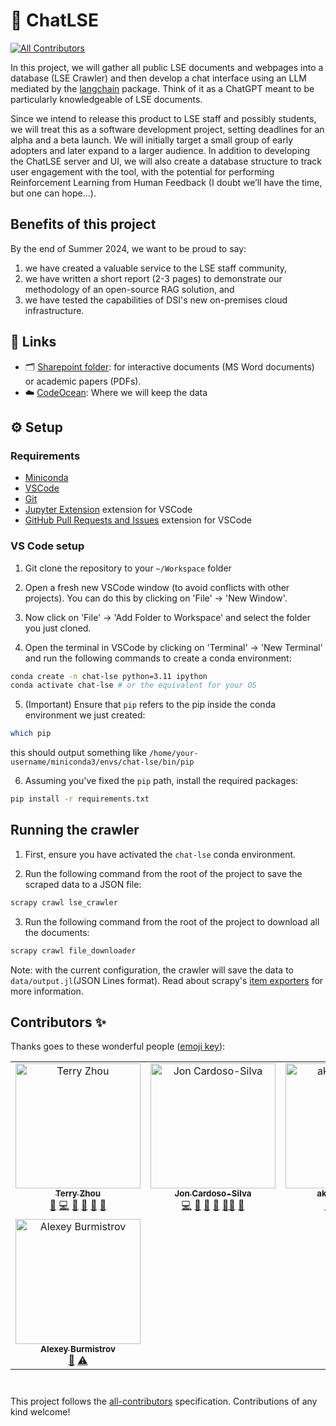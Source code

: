 # 💬 ChatLSE
<!-- ALL-CONTRIBUTORS-BADGE:START - Do not remove or modify this section -->
[![All Contributors](https://img.shields.io/badge/all_contributors-8-orange.svg?style=flat-square)](#contributors-)
<!-- ALL-CONTRIBUTORS-BADGE:END -->

In this project, we will gather all public LSE documents and webpages into a database (LSE Crawler) and then develop a chat interface using an LLM mediated by the [langchain](https://python.langchain.com/v0.2/docs/introduction/) package. Think of it as a ChatGPT meant to be particularly knowledgeable of LSE documents.

Since we intend to release this product to LSE staff and possibly students, we will treat this as a software development project, setting deadlines for an alpha and a beta launch. We will initially target a small group of early adopters and later expand to a larger audience. In addition to developing the ChatLSE server and UI, we will also create a database structure to track user engagement with the tool, with the potential for performing Reinforcement Learning from Human Feedback (I doubt we’ll have the time, but one can hope…).

## Benefits of this project

By the end of Summer 2024, we want to be proud to say:

1) we have created a valuable service to the LSE staff community,
2) we have written a short report (2-3 pages) to demonstrate our methodology of an open-source RAG solution, and
3) we have tested the capabilities of DSI's new on-premises cloud infrastructure.

## 🔗 Links

- 🗂️ [Sharepoint folder](https://lsecloud.sharepoint.com/:f:/r/sites/TEAM_DSI-Executive/Shared%20Documents/Computing/ChatLSE?csf=1&web=1&e=pRgfW9): for interactive documents (MS Word documents) or academic papers (PDFs).
- ☁️ [CodeOcean](#): Where we will keep the data


## ⚙️ Setup

### Requirements

- [Miniconda](https://docs.conda.io/en/latest/miniconda.html)
- [VSCode](https://code.visualstudio.com/)
- [Git](https://git-scm.com/)
- [Jupyter Extension](https://marketplace.visualstudio.com/items?itemName=ms-toolsai.jupyter) extension for VSCode
- [GitHub Pull Requests and Issues](https://marketplace.visualstudio.com/items?itemName=GitHub.vscode-pull-request-github) extension for VSCode

### VS Code setup

1. Git clone the repository to your `~/Workspace` folder

2. Open a fresh new VSCode window (to avoid conflicts with other projects). You can do this by clicking on 'File' -> 'New Window'.

3. Now click on 'File' -> 'Add Folder to Workspace' and select the folder you just cloned.

4. Open the terminal in VSCode by clicking on 'Terminal' -> 'New Terminal' and run the following commands to create a conda environment:

```bash
conda create -n chat-lse python=3.11 ipython
conda activate chat-lse # or the equivalent for your OS
```

5. (Important) Ensure that `pip` refers to the pip inside the conda environment we just created:

```bash
which pip
```

 this should output something like `/home/your-username/miniconda3/envs/chat-lse/bin/pip`

6. Assuming you've fixed the `pip` path, install the required packages:

```bash
pip install -r requirements.txt
```

## Running the crawler

1. First, ensure you have activated the `chat-lse` conda environment.

2. Run the following command from the root of the project to save the scraped data to a JSON file:

```bash
scrapy crawl lse_crawler
```

3. Run the following command from the root of the project to download all the documents:

```bash
scrapy crawl file_downloader
```

Note: with the current configuration, the crawler will save the data to `data/output.jl`(JSON Lines format). Read about scrapy's [item exporters](https://docs.scrapy.org/en/latest/topics/exporters.html#using-item-exporters) for more information.

## Contributors ✨

Thanks goes to these wonderful people ([emoji key](https://allcontributors.org/docs/en/emoji-key)):

<!-- ALL-CONTRIBUTORS-LIST:START - Do not remove or modify this section -->
<!-- prettier-ignore-start -->
<!-- markdownlint-disable -->
<table>
  <tbody>
    <tr>
      <td align="center" valign="top" width="14.28%"><a href="https://github.com/tz1211"><img src="https://avatars.githubusercontent.com/u/114442618?v=4?s=200" width="200px;" alt="Terry Zhou"/><br /><sub><b>Terry Zhou</b></sub></a><br /><a href="https://github.com/jonjoncardoso/chat-lse/issues?q=author%3Atz1211" title="Bug reports">🐛</a> <a href="https://github.com/jonjoncardoso/chat-lse/commits?author=tz1211" title="Code">💻</a> <a href="#data-tz1211" title="Data">🔣</a> <a href="https://github.com/jonjoncardoso/chat-lse/commits?author=tz1211" title="Documentation">📖</a> <a href="#ideas-tz1211" title="Ideas, Planning, & Feedback">🤔</a> <a href="https://github.com/jonjoncardoso/chat-lse/pulls?q=is%3Apr+reviewed-by%3Atz1211" title="Reviewed Pull Requests">👀</a></td>
      <td align="center" valign="top" width="14.28%"><a href="https://github.com/jonjoncardoso"><img src="https://avatars.githubusercontent.com/u/896254?v=4?s=200" width="200px;" alt="Jon Cardoso-Silva"/><br /><sub><b>Jon Cardoso-Silva</b></sub></a><br /><a href="https://github.com/jonjoncardoso/chat-lse/commits?author=jonjoncardoso" title="Code">💻</a> <a href="https://github.com/jonjoncardoso/chat-lse/commits?author=jonjoncardoso" title="Documentation">📖</a> <a href="#ideas-jonjoncardoso" title="Ideas, Planning, & Feedback">🤔</a> <a href="https://github.com/jonjoncardoso/chat-lse/pulls?q=is%3Apr+reviewed-by%3Ajonjoncardoso" title="Reviewed Pull Requests">👀</a> <a href="#mentoring-jonjoncardoso" title="Mentoring">🧑‍🏫</a> <a href="#projectManagement-jonjoncardoso" title="Project Management">📆</a></td>
      <td align="center" valign="top" width="14.28%"><a href="https://github.com/akshsabherwal"><img src="https://avatars.githubusercontent.com/u/147533587?v=4?s=200" width="200px;" alt="akshsabherwal"/><br /><sub><b>akshsabherwal</b></sub></a><br /><a href="https://github.com/jonjoncardoso/chat-lse/issues?q=author%3Aakshsabherwal" title="Bug reports">🐛</a> <a href="https://github.com/jonjoncardoso/chat-lse/commits?author=akshsabherwal" title="Code">💻</a> <a href="https://github.com/jonjoncardoso/chat-lse/commits?author=akshsabherwal" title="Documentation">📖</a> <a href="#ideas-akshsabherwal" title="Ideas, Planning, & Feedback">🤔</a> <a href="https://github.com/jonjoncardoso/chat-lse/pulls?q=is%3Apr+reviewed-by%3Aakshsabherwal" title="Reviewed Pull Requests">👀</a></td>
      <td align="center" valign="top" width="14.28%"><a href="https://github.com/KristinaD1910"><img src="https://avatars.githubusercontent.com/u/145992208?v=4?s=200" width="200px;" alt="KristinaD1910"/><br /><sub><b>KristinaD1910</b></sub></a><br /><a href="https://github.com/jonjoncardoso/chat-lse/issues?q=author%3AKristinaD1910" title="Bug reports">🐛</a> <a href="https://github.com/jonjoncardoso/chat-lse/commits?author=KristinaD1910" title="Code">💻</a> <a href="#data-KristinaD1910" title="Data">🔣</a> <a href="https://github.com/jonjoncardoso/chat-lse/commits?author=KristinaD1910" title="Documentation">📖</a> <a href="#ideas-KristinaD1910" title="Ideas, Planning, & Feedback">🤔</a> <a href="https://github.com/jonjoncardoso/chat-lse/pulls?q=is%3Apr+reviewed-by%3AKristinaD1910" title="Reviewed Pull Requests">👀</a></td>
      <td align="center" valign="top" width="14.28%"><a href="https://github.com/Mayazure"><img src="https://avatars.githubusercontent.com/u/17568266?v=4?s=200" width="200px;" alt="Jinshuai Ma"/><br /><sub><b>Jinshuai Ma</b></sub></a><br /><a href="https://github.com/jonjoncardoso/chat-lse/commits?author=Mayazure" title="Code">💻</a> <a href="https://github.com/jonjoncardoso/chat-lse/commits?author=Mayazure" title="Documentation">📖</a> <a href="#example-Mayazure" title="Examples">💡</a> <a href="#infra-Mayazure" title="Infrastructure (Hosting, Build-Tools, etc)">🚇</a> <a href="#mentoring-Mayazure" title="Mentoring">🧑‍🏫</a></td>
      <td align="center" valign="top" width="14.28%"><a href="https://github.com/RiyaChhikara"><img src="https://avatars.githubusercontent.com/u/115228191?v=4?s=200" width="200px;" alt="Riya Chhikara"/><br /><sub><b>Riya Chhikara</b></sub></a><br /><a href="https://github.com/jonjoncardoso/chat-lse/commits?author=RiyaChhikara" title="Code">💻</a> <a href="#data-RiyaChhikara" title="Data">🔣</a> <a href="https://github.com/jonjoncardoso/chat-lse/commits?author=RiyaChhikara" title="Documentation">📖</a> <a href="#mentoring-RiyaChhikara" title="Mentoring">🧑‍🏫</a></td>
      <td align="center" valign="top" width="14.28%"><a href="https://github.com/gaoonline"><img src="https://avatars.githubusercontent.com/u/83190698?v=4?s=200" width="200px;" alt="Kylin Gao"/><br /><sub><b>Kylin Gao</b></sub></a><br /><a href="#ideas-gaoonline" title="Ideas, Planning, & Feedback">🤔</a> <a href="https://github.com/jonjoncardoso/chat-lse/commits?author=gaoonline" title="Tests">⚠️</a></td>
    </tr>
    <tr>
      <td align="center" valign="top" width="14.28%"><a href="https://github.com/aliceandchains"><img src="https://avatars.githubusercontent.com/u/147733005?v=4?s=200" width="200px;" alt="Alexey Burmistrov"/><br /><sub><b>Alexey Burmistrov</b></sub></a><br /><a href="#ideas-aliceandchains" title="Ideas, Planning, & Feedback">🤔</a> <a href="https://github.com/jonjoncardoso/chat-lse/commits?author=aliceandchains" title="Tests">⚠️</a></td>
    </tr>
  </tbody>
  <tfoot>
    <tr>
      <td align="center" size="13px" colspan="7">
        <img src="https://raw.githubusercontent.com/all-contributors/all-contributors-cli/1b8533af435da9854653492b1327a23a4dbd0a10/assets/logo-small.svg">
          <a href="https://all-contributors.js.org/docs/en/bot/usage">Add your contributions</a>
        </img>
      </td>
    </tr>
  </tfoot>
</table>

<!-- markdownlint-restore -->
<!-- prettier-ignore-end -->

<!-- ALL-CONTRIBUTORS-LIST:END -->

This project follows the [all-contributors](https://github.com/all-contributors/all-contributors) specification. Contributions of any kind welcome!